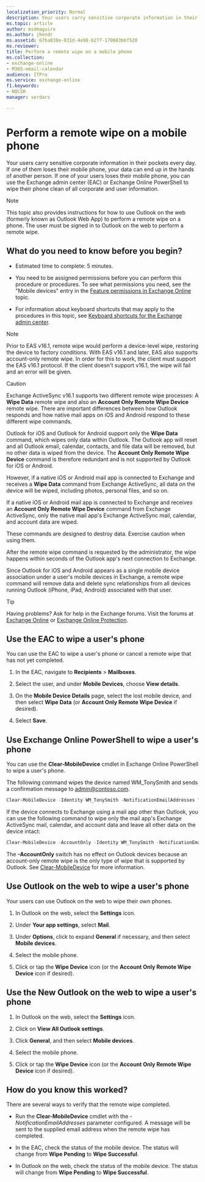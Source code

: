 ```yaml
---
localization_priority: Normal
description: Your users carry sensitive corporate information in their pockets every day. If one of them loses their mobile phone, your data can end up in the hands of another person. If one of your users loses their mobile phone, you can use the Exchange admin center (EAC) or Exchange Online PowerShell to wipe their phone clean of all corporate and user information.
ms.topic: article
author: msdmaguire
ms.author: jhendr
ms.assetid: 67ba838e-031d-4a98-b277-170683b6f520
ms.reviewer: 
title: Perform a remote wipe on a mobile phone
ms.collection: 
- exchange-online
- M365-email-calendar
audience: ITPro
ms.service: exchange-online
f1.keywords:
- NOCSH
manager: serdars

---
```


# Perform a remote wipe on a mobile phone

Your users carry sensitive corporate information in their pockets every day. If one of them loses their mobile phone, your data can end up in the hands of another person. If one of your users loses their mobile phone, you can use the Exchange admin center (EAC) or Exchange Online PowerShell to wipe their phone clean of all corporate and user information.

> [!NOTE]
> This topic also provides instructions for how to use Outlook on the web (formerly known as Outlook Web App) to perform a remote wipe on a phone. The user must be signed in to Outlook on the web to perform a remote wipe.

## What do you need to know before you begin?

- Estimated time to complete: 5 minutes.

- You need to be assigned permissions before you can perform this procedure or procedures. To see what permissions you need, see the "Mobile devices" entry in the [Feature permissions in Exchange Online](../../permissions-exo/feature-permissions.md) topic.

- For information about keyboard shortcuts that may apply to the procedures in this topic, see [Keyboard shortcuts for the Exchange admin center](../../accessibility/keyboard-shortcuts-in-admin-center.md).

> [!NOTE]
> Prior to EAS v16.1, remote wipe would perform a device-level wipe, restoring the device to factory conditions. With EAS v16.1 and later, EAS also supports account-only remote wipe. In order for this to work, the client must support the EAS v16.1 protocol. If the client doesn't support v16.1, the wipe will fail and an error will be given.

> [!CAUTION]
> Exchange ActiveSync v16.1 supports two different remote wipe processes: A **Wipe Data** remote wipe and also an **Account Only Remote Wipe Device** remote wipe. There are important differences between how Outlook responds and how native mail apps on iOS and Android respond to these different wipe commands.
>
> Outlook for iOS and Outlook for Android support only the **Wipe Data** command, which wipes only data within Outlook. The Outlook app will reset and all Outlook email, calendar, contacts, and file data will be removed, but no other data is wiped from the device. The **Account Only Remote Wipe Device** command is therefore redundant and is not supported by Outlook for iOS or Android.
>
> However, if a native iOS or Android mail app is connected to Exchange and receives a **Wipe Data** command from Exchange ActiveSync, all data on the device will be wiped, including photos, personal files, and so on.
>
> If a native iOS or Android mail app is connected to Exchange and receives an **Account Only Remote Wipe Device** command from Exchange ActiveSync, only the native mail app's Exchange ActiveSync mail, calendar, and account data are wiped.
>
> These commands are designed to destroy data. Exercise caution when using them.

After the remote wipe command is requested by the administrator, the wipe happens within seconds of the Outlook app's next connection to Exchange.

Since Outlook for iOS and Android appears as a single mobile device association under a user's mobile devices in Exchange, a remote wipe command will remove data and delete sync relationships from all devices running Outlook (iPhone, iPad, Android) associated with that user.

> [!TIP]
> Having problems? Ask for help in the Exchange forums. Visit the forums at [Exchange Online](/answers/topics/office-exchange-server-itpro.html) or [Exchange Online Protection](https://social.technet.microsoft.com/forums/forefront/home?forum=FOPE).

## Use the EAC to wipe a user's phone

You can use the EAC to wipe a user's phone or cancel a remote wipe that has not yet completed.

1. In the EAC, navigate to **Recipients** \> **Mailboxes**.

2. Select the user, and under **Mobile Devices**, choose **View details**.

3. On the **Mobile Device Details** page, select the lost mobile device, and then select **Wipe Data** (or **Account Only Remote Wipe Device** if desired).

4. Select **Save**.

## Use Exchange Online PowerShell to wipe a user's phone

You can use the **Clear-MobileDevice** cmdlet in Exchange Online PowerShell to wipe a user's phone.

The following command wipes the device named WM_TonySmith and sends a confirmation message to admin@contoso.com.

```PowerShell
Clear-MobileDevice -Identity WM_TonySmith -NotificationEmailAddresses "admin@contoso.com"
```

If the device connects to Exchange using a mail app other than Outlook, you can use the following command to wipe only the mail app's Exchange ActiveSync mail, calendar, and account data and leave all other data on the device intact:

```PowerShell
Clear-MobileDevice -AccountOnly -Identity WM_TonySmith -NotificationEmailAddresses "admin@contoso.com"
```

The **-AccountOnly** switch has no effect on Outlook devices because an account-only remote wipe is the only type of wipe that is supported by Outlook. See [Clear-MobileDevice](/powershell/module/exchange/clear-mobiledevice) for more information.

## Use Outlook on the web to wipe a user's phone

Your users can use Outlook on the web to wipe their own phones.

1. In Outlook on the web, select the **Settings** icon.

2. Under **Your app settings**, select **Mail**.

3. Under **Options**, click to expand **General** if necessary, and then select **Mobile devices**.

4. Select the mobile phone.

5. Click or tap the **Wipe Device** icon (or the **Account Only Remote Wipe Device** icon if desired).

## Use the New Outlook on the web to wipe a user's phone

1. In Outlook on the web, select the **Settings** icon.

2. Click on **View All Outlook settings**.

3. Click **General**,  and then select **Mobile devices**.

4. Select the mobile phone.

5. Click or tap the **Wipe Device** icon (or the **Account Only Remote Wipe Device** icon if desired).

## How do you know this worked?

There are several ways to verify that the remote wipe completed.

- Run the **Clear-MobileDevice** cmdlet with the _-NotificationEmailAddresses_ parameter configured. A message will be sent to the supplied email address when the remote wipe has completed.

- In the EAC, check the status of the mobile device. The status will change from **Wipe Pending** to **Wipe Successful**.

- In Outlook on the web, check the status of the mobile device. The status will change from **Wipe Pending** to **Wipe Successful**.